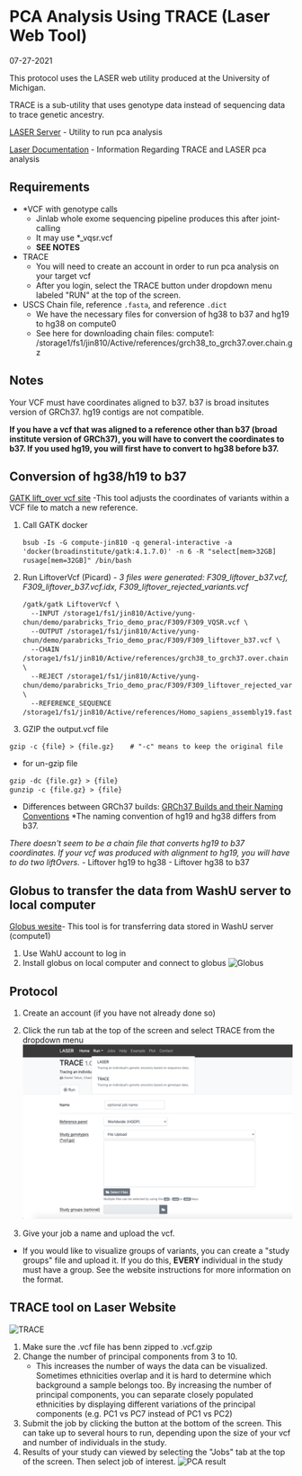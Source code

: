 # PCA Analysis Using TRACE (Laser Web Tool)
07-27-2021

This protocol uses the LASER web utility produced at the University of Michigan. 

TRACE is a sub-utility that uses genotype data instead of sequencing data to trace genetic ancestry.

[LASER Server](https://laser.sph.umich.edu/index.html#!run/trace%401.03) - Utility to run pca analysis

[Laser Documentation](http://csg.sph.umich.edu/chaolong/LASER/) - Information Regarding TRACE and LASER pca analysis

## Requirements
- *VCF with genotype calls
  - Jinlab whole exome sequencing pipeline produces this after joint-calling
  - It may use *_vqsr.vcf
  - **SEE NOTES**
- TRACE
  - You will need to create an account in order to run pca analysis on your target vcf
  - After you login, select the TRACE button under dropdown menu labeled "RUN" at the top of the screen.
- USCS Chain file, reference `.fasta`, and reference `.dict` 
  - We have the necessary files for conversion of hg38 to b37 and hg19 to hg38 on compute0
  - See here for downloading chain files: compute1: /storage1/fs1/jin810/Active/references/grch38_to_grch37.over.chain.gz
  
## Notes

Your VCF must have coordinates aligned to b37. b37 is broad insitutes version of GRCh37. hg19 contigs are not compatible.

**If you have a vcf that was aligned to a reference other than b37 (broad institute version of GRCh37), you will have to convert the coordinates to b37. If you used hg19, you will first have to convert to hg38 before b37.**

## Conversion of hg38/h19 to b37
[GATK lift_over vcf site](https://gatk.broadinstitute.org/hc/en-us/articles/360037060932-LiftoverVcf-Picard-#--REFERENCE_SEQUENCE) -This tool adjusts the coordinates of variants within a VCF file to match a new reference. 
1. Call GATK docker
   ```
   bsub -Is -G compute-jin810 -q general-interactive -a 'docker(broadinstitute/gatk:4.1.7.0)' -n 6 -R "select[mem>32GB] rusage[mem=32GB]" /bin/bash
   ```
2. Run LiftoverVcf (Picard) - *3 files were generated: F309_liftover_b37.vcf, F309_liftover_b37.vcf.idx, F309_liftover_rejected_variants.vcf*
   ```
   /gatk/gatk LiftoverVcf \
     --INPUT /storage1/fs1/jin810/Active/yung-chun/demo/parabricks_Trio_demo_prac/F309/F309_VQSR.vcf \
     --OUTPUT /storage1/fs1/jin810/Active/yung-chun/demo/parabricks_Trio_demo_prac/F309/F309_liftover_b37.vcf \
     --CHAIN /storage1/fs1/jin810/Active/references/grch38_to_grch37.over.chain \
     --REJECT /storage1/fs1/jin810/Active/yung-chun/demo/parabricks_Trio_demo_prac/F309/F309_liftover_rejected_variants.vcf \
     --REFERENCE_SEQUENCE /storage1/fs1/jin810/Active/references/Homo_sapiens_assembly19.fasta
   ```
 3. GZIP the output.vcf file
   ```
   gzip -c {file} > {file.gz}    # "-c" means to keep the original file
   ```
   - for un-gzip file
   ```
   gzip -dc {file.gz} > {file}
   gunzip -c {file.gz} > {file}
   ```

   - Differences between GRCh37 builds: [GRCh37 Builds and their Naming Conventions](https://gatk.broadinstitute.org/hc/en-us/articles/360035890711-GRCh37-hg19-b37-humanG1Kv37-Human-Reference-Discrepancies) *The naming convention of hg19 and hg38 differs from b37.

   *There doesn't seem to be a chain file that converts hg19 to b37 coordinates. If your vcf was produced with alignment to hg19, you will have to do two liftOvers.*
     - Liftover hg19 to hg38
     - Liftover hg38 to b37

## Globus to transfer the data from WashU server to local computer
 [Globus wesite](https://www.globus.org)- This tool is for transferring data stored in WashU server (compute1)
 1. Use WahU account to log in
 2. Install globus on local computer and connect to globus
 ![Globus](https://user-images.githubusercontent.com/86803803/126700489-e1135e4d-5184-4b31-a6ba-9f5bd4fd718a.png)


## Protocol

1. Create an account (if you have not already done so)

2. Click the run tab at the top of the screen and select TRACE from the dropdown menu
![Trace Dropdown](./trace_dropdwn.png)
3. Give your job a name and upload the vcf. 
  - If you would like to visualize groups of variants, you can create a "study groups" file and upload it. If you do this, **EVERY** individual in the study must have a group. See the website instructions for more information on the format.
## TRACE tool on Laser Website
 ![TRACE](https://user-images.githubusercontent.com/86803803/126697882-6bb96249-5728-4e8c-b66e-9f9350bdf4f9.png)
 1. Make sure the .vcf file has benn zipped to .vcf.gzip
 2. Change the number of principal components from 3 to 10. 
    - This increases the number of ways the data can be visualized. Sometimes ethnicities overlap and it is hard to determine which background a sample belongs too. By increasing the number of principal components, you can separate closely populated ethnicities by displaying different variations of the principal components (e.g. PC1 vs PC7 instead of PC1 vs PC2)
 3. Submit the job by clicking the button at the bottom of the screen. This can take up to several hours to run, depending upon the size of your vcf and number of individuals in the study.
 4. Results of your study can viewed by selecting the "Jobs" tab at the top of the screen. Then select job of interest.
 ![PCA result](https://user-images.githubusercontent.com/86803803/126700921-76251719-58d6-4ad5-96b1-8e6db8057d09.png)
